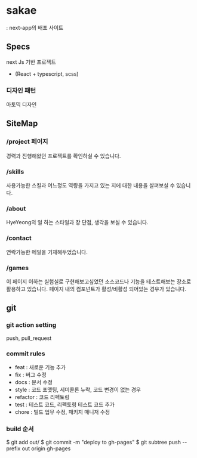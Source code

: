 # sakae

: next-app의 배포 사이트

## Specs

next Js 기반 프로젝트

- (React + typescript, scss)

### 디자인 패턴

아토믹 디자인

## SiteMap

### /project 페이지

경력과 진행해왔던 프로젝트를 확인하실 수 있습니다.

### /skills

사용가능한 스킬과 어느정도 역량을 가지고 있는 지에 대한 내용을 살펴보실 수 있습니다.

### /about

HyeYeong의 일 하는 스타일과 장 단점, 생각을 보실 수 있습니다.

### /contact

연락가능한 메일을 기재해두었습니다.

### /games

이 페이지 이하는 실험실로 구현해보고싶었던 소스코드나 기능을 테스트해보는 장소로 활용하고 있습니다.
페이지 내의 컴포넌트가 활성/비활성 되어있는 경우가 있습니다.

## git

### git action setting

push, pull_request

### commit rules

- feat : 새로운 기능 추가
- fix : 버그 수정
- docs : 문서 수정
- style : 코드 포맷팅, 세미콜론 누락, 코드 변경이 없는 경우
- refactor : 코드 리펙토링
- test : 테스트 코드, 리펙토링 테스트 코드 추가
- chore : 빌드 업무 수정, 패키지 매니저 수정

### build 순서

$ git add out/
$ git commit -m "deploy to gh-pages"
$ git subtree push --prefix out origin gh-pages
